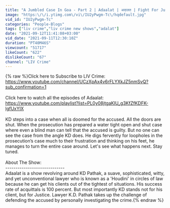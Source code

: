 ```yaml
---
title: "A Jumbled Case In Goa - Part 2 | Adaalat | अदालत | Fight For Justice"
image: "https:\/\/i.ytimg.com\/vi\/IU2yPwgm-Tc\/hqdefault.jpg"
vid_id: "IU2yPwgm-Tc"
categories: "People-Blogs"
tags: ["liv crime","liv crime new shows","adalat"]
date: "2021-09-12T11:41:08+03:00"
vid_date: "2021-09-11T12:30:10Z"
duration: "PT40M46S"
viewcount: "51717"
likeCount: "622"
dislikeCount: "67"
channel: "LIV Crime"
---
```

{% raw %}Click here to Subscribe to LIV Crime: <br /><a rel="nofollow" target="blank" href="https://www.youtube.com/channel/UCzXpAx4v6rFLYXkJZ5nmSvQ?sub_confirmation=1">https://www.youtube.com/channel/UCzXpAx4v6rFLYXkJZ5nmSvQ?sub_confirmation=1</a><br /><br />Click here to watch all the episodes of Adaalat:<br /><a rel="nofollow" target="blank" href="https://www.youtube.com/playlist?list=PL0y08jtgaKIU_g3KfZfKDFK-lgfUxYIX">https://www.youtube.com/playlist?list=PL0y08jtgaKIU_g3KfZfKDFK-lgfUxYIX</a><br /><br />KD steps into a case when all is doomed for the accused. All the doors are shut. When the prosecution has prepared a water tight open and shut case where even a blind man can tell that the accused is guilty. But no one can see the case from the angle KD does.  He digs fervently for loopholes in the prosecution’s case much to their frustration and thinking on his feet, he manages to turn the entire case around. Let's see what happens next. Stay tuned.<br /><br />About The Show:<br />-----------------------------<br />Adaalat is a show revolving around KD Pathak, a  suave, sophisticated, witty, and yet unconventional lawyer who is known as a 'Houdini' in circles of law because he can get his clients out of the tightest of situations. His success rate of acquittals is 100 percent. But most importantly KD stands not for his client, but for Justice. Lawyer K.D. Pathak takes up the challenge of defending the accused by personally investigating the crime.{% endraw %}
